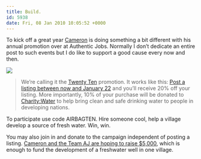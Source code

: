 ```yaml
---
title: Build.
id: 5938
date: Fri, 08 Jan 2010 10:05:52 +0000
---
```


To kick off a great year [Cameron](http://www.cameronmoll.com/) is doing something a bit different with his annual promotion over at Authentic Jobs. Normally I don’t dedicate an entire post to such events but I do like to support a good cause every now and then.  

![](http://www.airbagindustries.com/bucket/charity-twentyten.png)

> We’re calling it the [Twenty Ten](http://www.authenticjobs.com/blog/2010/01/twenty-ten/) promotion. It works like this: [Post a listing between now and January 22](http://www.authenticjobs.com/post/) and you’ll receive 20% off your listing. More importantly, 10% of your purchase will be donated to [Charity:Water](http://www.charitywater.org/) to help bring clean and safe drinking water to people in developing nations.

To participate use code <span class="caps">AIRBAGTEN</span>. Hire someone cool, help a village develop a source of fresh water. Win, win.  

You may also join in and donate to the campaign independent of posting a listing. [Cameron and the Team AJ are hoping to raise $5,000](http://mycharitywater.org/p/campaign?campaign_id=3206), which is enough to fund the development of a freshwater well in one village.





